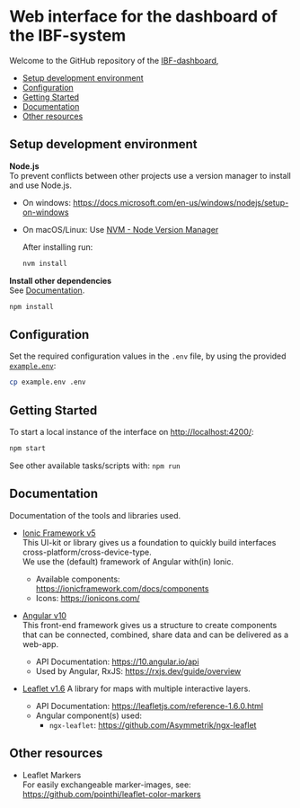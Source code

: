 # Web interface for the dashboard of the IBF-system

Welcome to the GitHub repository of the [IBF-dashboard](http://ibf-system.westeurope.cloudapp.azure.com/),

- [Setup development environment](#setup-development-environment)
- [Configuration](#configuration)
- [Getting Started](#getting-started)
- [Documentation](#documentation)
- [Other resources](#other-resources)

## Setup development environment

**Node.js**  
To prevent conflicts between other projects use a version manager to install and use Node.js.

- On windows: <https://docs.microsoft.com/en-us/windows/nodejs/setup-on-windows>
- On macOS/Linux: Use [NVM - Node Version Manager](http://nvm.sh/)

  After installing run:

  ```sh
  nvm install
  ```

**Install other dependencies**  
See [Documentation](#documentation).

```sh
npm install
```

## Configuration

Set the required configuration values in the `.env` file, by using the provided [`example.env`](example.env):

```sh
cp example.env .env
```

## Getting Started

To start a local instance of the interface on <http://localhost:4200/>:

```sh
npm start
```

See other available tasks/scripts with: `npm run`

## Documentation

Documentation of the tools and libraries used.

- [Ionic Framework v5](https://ionicframework.com/docs/)  
  This UI-kit or library gives us a foundation to quickly build interfaces cross-platform/cross-device-type.  
  We use the (default) framework of Angular with(in) Ionic.

  - Available components: <https://ionicframework.com/docs/components>
  - Icons: <https://ionicons.com/>

- [Angular v10](https://v10.angular.io/docs)  
  This front-end framework gives us a structure to create components that can be connected, combined, share data and can be delivered as a web-app.

  - API Documentation: <https://10.angular.io/api>
  - Used by Angular, RxJS: <https://rxjs.dev/guide/overview>

- [Leaflet v1.6](https://leafletjs.com/)
  A library for maps with multiple interactive layers.
  - API Documentation: <https://leafletjs.com/reference-1.6.0.html>
  - Angular component(s) used:
    - `ngx-leaflet`: <https://github.com/Asymmetrik/ngx-leaflet>

## Other resources

- Leaflet Markers  
  For easily exchangeable marker-images, see: <https://github.com/pointhi/leaflet-color-markers>

